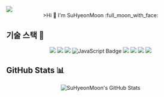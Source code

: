 <!-- Header -->
<img src="https://capsule-render.vercel.app/api?type=cylinder&color=C8D7C4&height=170&section=header&text=SuHyeonMoon&fontSize=50"/>

<!-- Introduction -->
<div align="center">
  >Hi 👋 I'm SuHyeonMoon :full_moon_with_face:
</div>

<!-- Skills -->
## 기술 스택 🚀
<div align="center">
    <img src="https://img.shields.io/badge/java-007396?style=for-the-badge&logo=java&logoColor=white">
    <img src="https://img.shields.io/badge/html5-E34F26?style=for-the-badge&logo=html5&logoColor=white">
    <img src="https://img.shields.io/badge/css-1572B6?style=for-the-badge&logo=css3&logoColor=white">
    <img src="https://img.shields.io/badge/JavaScript-F7DF1E?style=for-the-badge&logo=JavaScript&logoColor=black" alt="JavaScript Badge" />
    <img src="https://img.shields.io/badge/spring-6DB33F?style=for-the-badge&logo=spring&logoColor=white">
    <img src="https://img.shields.io/badge/oracle-F80000?style=for-the-badge&logo=oracle&logoColor=white">
    <img src="https://img.shields.io/badge/mysql-4479A1?style=for-the-badge&logo=mysql&logoColor=white">
    <img src="https://img.shields.io/badge/apache tomcat-F8DC75?style=for-the-badge&logo=apachetomcat&logoColor=black">
</div>

<!-- GitHub Stats -->
## GitHub Stats 📊
<div align="center"> 
    <img src="https://github-readme-stats.vercel.app/api?username=SuHyeonMoon&count_private=true&show_icons=true&theme=radical" alt="SuHyeonMoon's GitHub Stats" /> 
</div>
